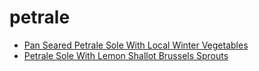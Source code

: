 # petrale

 * [Pan Seared Petrale Sole With Local Winter Vegetables](../index/p/pan-seared-petrale-sole-with-local-winter-vegetables-235808.json)
 * [Petrale Sole With Lemon Shallot Brussels Sprouts](../index/p/petrale-sole-with-lemon-shallot-brussels-sprouts-355776.json)
